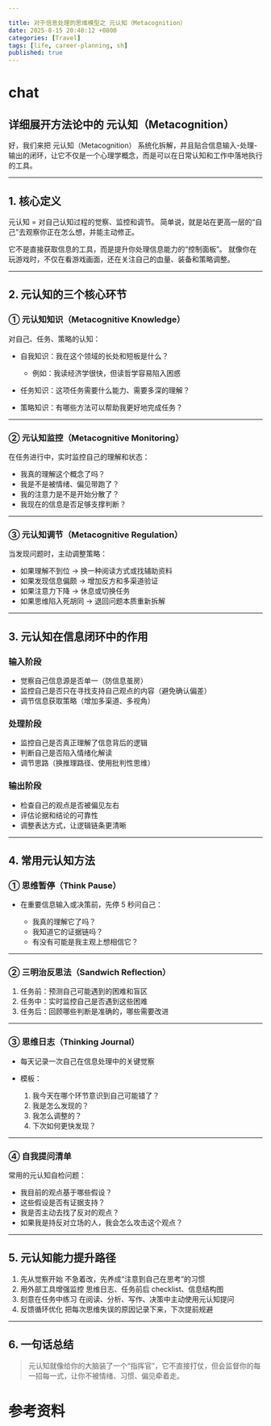 ```yaml
---

title: 对于信息处理的思维模型之 元认知（Metacognition）
date: 2025-8-15 20:40:12 +0800
categories: [Travel]
tags: [life, career-planning, sh]
published: true
---
```




# chat

## 详细展开方法论中的 元认知（Metacognition）

好，我们来把 元认知（Metacognition） 系统化拆解，并且贴合信息输入-处理-输出的闭环，让它不仅是一个心理学概念，而是可以在日常认知和工作中落地执行的工具。

---

## 1. 核心定义

元认知 = 对自己认知过程的觉察、监控和调节。
简单说，就是站在更高一层的“自己”去观察你正在怎么想，并能主动修正。

它不是直接获取信息的工具，而是提升你处理信息能力的“控制面板”。
就像你在玩游戏时，不仅在看游戏画面，还在关注自己的血量、装备和策略调整。

---

## 2. 元认知的三个核心环节

### ① 元认知知识（Metacognitive Knowledge）

对自己、任务、策略的认知：

* 自我知识：我在这个领域的长处和短板是什么？

  * 例如：我读经济学很快，但读哲学容易陷入困惑
* 任务知识：这项任务需要什么能力、需要多深的理解？
* 策略知识：有哪些方法可以帮助我更好地完成任务？

---

### ② 元认知监控（Metacognitive Monitoring）

在任务进行中，实时监控自己的理解和状态：

* 我真的理解这个概念了吗？
* 我是不是被情绪、偏见带跑了？
* 我的注意力是不是开始分散了？
* 我现在的信息是否足够支撑判断？

---

### ③ 元认知调节（Metacognitive Regulation）

当发现问题时，主动调整策略：

* 如果理解不到位 → 换一种阅读方式或找辅助资料
* 如果发现信息偏颇 → 增加反方和多渠道验证
* 如果注意力下降 → 休息或切换任务
* 如果思维陷入死胡同 → 退回问题本质重新拆解

---

## 3. 元认知在信息闭环中的作用

### 输入阶段

* 觉察自己信息源是否单一（防信息茧房）
* 监控自己是否只在寻找支持自己观点的内容（避免确认偏差）
* 调节信息获取策略（增加多渠道、多视角）

### 处理阶段

* 监控自己是否真正理解了信息背后的逻辑
* 判断自己是否陷入情绪化解读
* 调节思路（换推理路径、使用批判性思维）

### 输出阶段

* 检查自己的观点是否被偏见左右
* 评估论据和结论的可靠性
* 调整表达方式，让逻辑链条更清晰

---

## 4. 常用元认知方法

### ① 思维暂停（Think Pause）

* 在重要信息输入或决策前，先停 5 秒问自己：

  * 我真的理解它了吗？
  * 我知道它的证据链吗？
  * 有没有可能是我主观上想相信它？

---

### ② 三明治反思法（Sandwich Reflection）

1. 任务前：预测自己可能遇到的困难和盲区
2. 任务中：实时监控自己是否遇到这些困难
3. 任务后：回顾哪些判断是准确的，哪些需要改进

---

### ③ 思维日志（Thinking Journal）

* 每天记录一次自己在信息处理中的关键觉察
* 模板：

  1. 我今天在哪个环节意识到自己可能错了？
  2. 我是怎么发现的？
  3. 我怎么调整的？
  4. 下次如何更快发现？

---

### ④ 自我提问清单

常用的元认知自检问题：

* 我目前的观点基于哪些假设？
* 这些假设是否有证据支持？
* 我是否主动去找了反对的观点？
* 如果我是持反对立场的人，我会怎么攻击这个观点？

---

## 5. 元认知能力提升路径

1. 先从觉察开始
   不急着改，先养成“注意到自己在思考”的习惯
2. 用外部工具增强监控
   思维日志、任务前后 checklist、信息结构图
3. 刻意在任务中练习
   在阅读、分析、写作、决策中主动使用元认知提问
4. 反馈循环优化
   把每次思维失误的原因记录下来，下次提前规避

---

## 6. 一句话总结

> 元认知就像给你的大脑装了一个“指挥官”，它不直接打仗，但会监督你的每一招每一式，让你不被情绪、习惯、偏见牵着走。


# 参考资料

